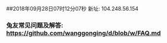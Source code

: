 ##2018年09月28日07时12分07秒 新址: 104.248.56.154
### 兔友常见问题及解答: https://github.com/wanggonging/d/blob/w/FAQ.md
